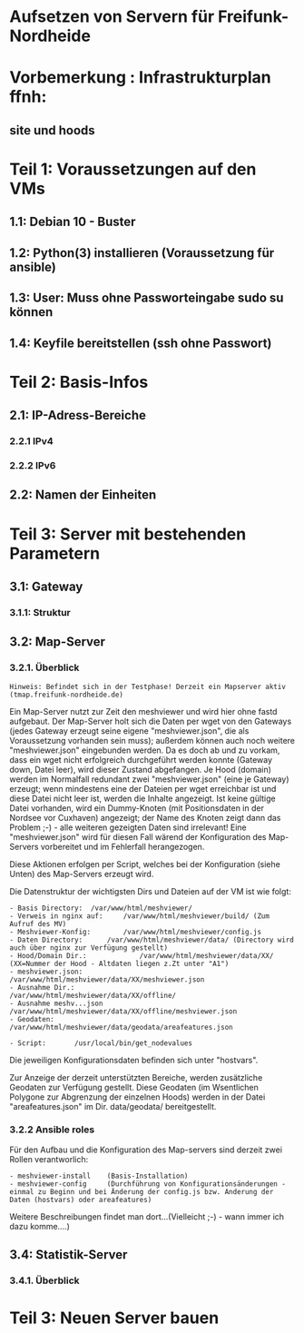 Aufsetzen von Servern für Freifunk-Nordheide
============================================

# Vorbemerkung : Infrastrukturplan ffnh:
## site und hoods


# Teil 1: Voraussetzungen auf den VMs

## 1.1: Debian 10 - Buster
## 1.2: Python(3) installieren (Voraussetzung für ansible)
## 1.3: User: Muss ohne Passworteingabe sudo su können
## 1.4: Keyfile bereitstellen (ssh ohne Passwort)

# Teil 2: Basis-Infos
## 2.1: IP-Adress-Bereiche
### 2.2.1 IPv4
### 2.2.2 IPv6
## 2.2: Namen der Einheiten


# Teil 3: Server mit bestehenden Parametern
## 3.1: Gateway
### 3.1.1: Struktur





## 3.2: Map-Server
### 3.2.1. Überblick

```
Hinweis: Befindet sich in der Testphase! Derzeit ein Mapserver aktiv (tmap.freifunk-nordheide.de)
```

Ein Map-Server nutzt zur Zeit den meshviewer und wird hier ohne fastd aufgebaut. 
Der Map-Server holt sich die Daten per wget von den Gateways (jedes Gateway erzeugt seine eigene "meshviewer.json", die als Voraussetzung vorhanden sein muss); außerdem können auch noch weitere "meshviewer.json" eingebunden werden.
Da es doch ab und zu vorkam, dass ein wget nicht erfolgreich durchgeführt werden konnte (Gateway down, Datei leer), wird dieser Zustand abgefangen. Je Hood (domain) werden im Normalfall redundant zwei "meshviewer.json" (eine je Gateway) erzeugt; wenn mindestens eine der Dateien per wget erreichbar ist und diese Datei nicht leer ist, werden die Inhalte angezeigt. Ist keine gültige Datei vorhanden, wird ein Dummy-Knoten (mit Positionsdaten in der Nordsee vor Cuxhaven) angezeigt; der Name des Knoten zeigt dann das Problem ;-) - alle weiteren gezeigten Daten sind irrelevant! Eine "meshviewer.json" wird für diesen Fall wärend der Konfiguration des Map-Servers vorbereitet und im Fehlerfall herangezogen.

Diese Aktionen erfolgen per Script, welches bei der Konfiguration (siehe Unten) des Map-Servers erzeugt wird. 

Die Datenstruktur der wichtigsten Dirs und Dateien auf der VM ist wie folgt:

```
- Basis Directory: 	/var/www/html/meshviewer/
- Verweis in nginx auf: 	/var/www/html/meshviewer/build/ (Zum Aufruf des MV)
- Meshviewer-Konfig:    	/var/www/html/meshviewer/config.js
- Daten Directory: 		/var/www/html/meshviewer/data/ (Directory wird auch über nginx zur Verfügung gestellt)
- Hood/Domain Dir.: 			/var/www/html/meshviewer/data/XX/ (XX=Nummer der Hood - Altdaten liegen z.Zt unter "A1")
- meshviewer.json:				/var/www/html/meshviewer/data/XX/meshviewer.json
- Ausnahme Dir.:				/var/www/html/meshviewer/data/XX/offline/
- Ausnahme meshv...json					/var/www/html/meshviewer/data/XX/offline/meshviewer.json
- Geodaten:             		/var/www/html/meshviewer/data/geodata/areafeatures.json

- Script: 		/usr/local/bin/get_nodevalues
```

Die jeweiligen Konfigurationsdaten befinden sich unter "hostvars".

Zur Anzeige der derzeit unterstützten Bereiche, werden zusätzliche Geodaten zur Verfügung gestellt. Diese Geodaten (im Wsentlichen Polygone zur Abgrenzung der einzelnen Hoods) werden in der Datei "areafeatures.json" im Dir. data/geodata/ bereitgestellt.

### 3.2.2 Ansible roles

Für den Aufbau und die Konfiguration des Map-servers sind derzeit zwei Rollen verantworlich:

```
- meshviewer-install 	(Basis-Installation)
- meshviewer-config 	(Durchführung von Konfigurationsänderungen - einmal zu Beginn und bei Änderung der config.js bzw. Anderung der Daten (hostvars) oder areafeatures)
```

Weitere Beschreibungen findet man dort...(Vielleicht ;-) - wann immer ich dazu komme....)

## 3.4: Statistik-Server
### 3.4.1. Überblick



# Teil 3: Neuen Server bauen




# 
